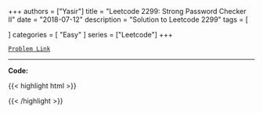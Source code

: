 
+++
authors = ["Yasir"]
title = "Leetcode 2299: Strong Password Checker II"
date = "2018-07-12"
description = "Solution to Leetcode 2299"
tags = [
    
]
categories = [
    "Easy"
]
series = ["Leetcode"]
+++



[`Problem Link`](https://leetcode.com/problems/strong-password-checker-ii/description/)

---

**Code:**

{{< highlight html >}}

{{< /highlight >}}

